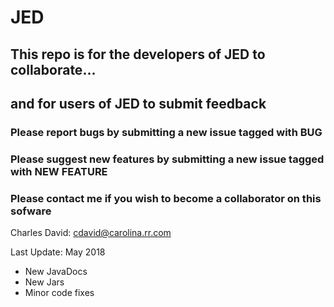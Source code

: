 # JED

## This repo is for the developers of JED to collaborate...
## and for users of JED to submit feedback

### Please report bugs by submitting a new issue tagged with BUG

### Please suggest new features by submitting a new issue tagged with NEW FEATURE

### Please contact me if you wish to become a collaborator on this sofware

Charles David: cdavid@carolina.rr.com

Last Update: May 2018
* New JavaDocs
* New Jars
* Minor code fixes
